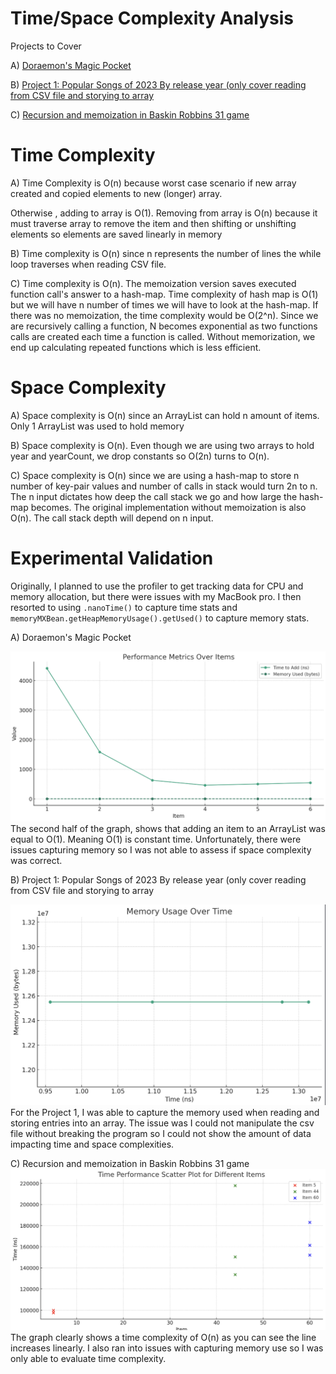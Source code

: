 # Time/Space Complexity Analysis

Projects to Cover

A) [Doraemon's Magic Pocket](https://github.com/IsaacJrTypes/MagicPocket/blob/main/src/Main.java)

B) [Project 1: Popular Songs of 2023 By release year (only cover reading from CSV file and storying to array](https://github.com/IsaacJrTypes/Spotify-Song-2023v2/blob/main/src/SongManager.java#L198)
 
C) [Recursion and memoization in Baskin Robbins 31 game](https://github.com/IsaacJrTypes/Baskin_31_Game)

# Time Complexity
A) Time Complexity is O(n) because worst case scenario if new array created and copied elements to new (longer) array.

Otherwise , adding to array is O(1). Removing from array is O(n) because it must traverse array to remove the item and then shifting or unshifting elements so elements are saved linearly in memory

B) Time complexity is O(n) since n represents the number of lines the while loop traverses when reading CSV file.

C) Time complexity is O(n). The memoization version saves executed function call's answer to a hash-map. Time complexity of hash map is O(1) but we will have n number of times we will have to look at the hash-map.
If there was no memoization, the time complexity would be O(2^n). Since we are recursively calling a function, N becomes exponential as two functions calls are created each time a function is called. Without memorization, we end up calculating repeated functions which is less efficient.



# Space Complexity
A) Space complexity is O(n) since an  ArrayList can hold n amount of items. Only 1 ArrayList was used to hold memory

B) Space complexity is O(n). Even though we are using two arrays to hold year and yearCount, we drop constants so O(2n) turns to O(n).

C) Space complexity is O(n) since we are using a hash-map to store n number of key-pair values and number of calls in stack would turn 2n to n. The n input dictates how deep the call stack we go and how large the hash-map becomes.
The original implementation without memoization is also O(n). The call stack depth will depend on n input.

# Experimental Validation
Originally, I planned to use the profiler to get tracking data for CPU and memory allocation, but there were issues with my MacBook pro.
I then resorted to using `.nanoTime()` to capture time stats and `memoryMXBean.getHeapMemoryUsage().getUsed()` to capture memory stats.

A) Doraemon's Magic Pocket

![Graph](.idea/Assets/PocketGraph.png)
The second half of the graph, shows that adding an item to an ArrayList was equal to O(1). Meaning O(1) is constant time. Unfortunately, there were issues capturing memory so I was not able to assess if space complexity was correct. 

B) Project 1: Popular Songs of 2023 By release year (only cover reading from CSV file and storying to array

![Graph](.idea/Assets/songGraph.png)
For the Project 1, I was able to capture the memory used when reading and storing entries into an array. The issue was I could not manipulate the csv file without breaking the program so I could not show the amount of data impacting time and space complexities.

C) Recursion and memoization in Baskin Robbins 31 game
![Graph](.idea/Assets/BaskingGraph.png)
The graph clearly shows a time complexity of O(n) as you can see the line increases linearly. 
I also ran into issues with capturing memory use so I was only able to evaluate time complexity. 
